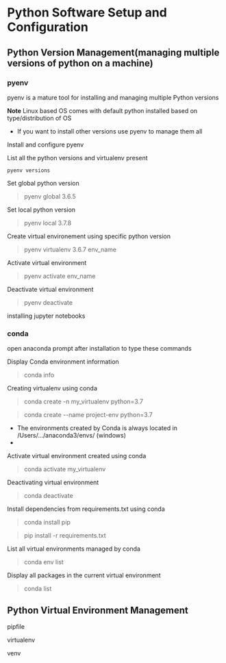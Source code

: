 # Python Software Setup and Configuration 


## Python Version Management(managing multiple versions of python on a machine)

### pyenv

pyenv is a mature tool for installing and managing multiple Python versions

**Note**
 Linux based OS comes with default python installed based on type/distribution of OS
  - If you want to install other versions use pyenv to manage them all

Install and configure pyenv

List all the python versions and virtualenv present
```
pyenv versions
```

Set global python version
> pyenv global 3.6.5

Set local python version
>pyenv local 3.7.8

Create virtual environement using specific python version
> pyenv virtualenv 3.6.7 env_name

Activate virtual environment
> pyenv activate env_name

Deactivate virtual environment
> pyenv deactivate




installing jupyter notebooks


### conda
open anaconda prompt after installation to type these commands

 Display Conda environment information
 > conda info

Creating virtualenv using conda
> conda create -n my_virtualenv python=3.7

>  conda create --name project-env python=3.7

  - The environments created by Conda is always located in /Users/.../anaconda3/envs/  (windows)
  - 

Activate virtual environment created using conda
> conda activate my_virtualenv

Deactivating virtual environment
> conda deactivate

Install dependencies from requirements.txt using conda
> conda install pip

> pip install -r requirements.txt

List all virtual environments managed by conda
> conda env list

Display all packages in the current virtual environment
>  conda list

## Python Virtual Environment Management

pipfile

virtualenv

venv


